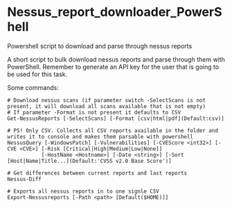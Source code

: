 # Nessus_report_downloader_PowerShell
Powershell script to download and parse through nessus reports

A short script to bulk download nessus reports and parse through them with PowerShell.
Remember to generate an API key for the user that is going to be used for this task.

Some commands:
    
    # Download nessus scans (if parameter switch -SelectScans is not present, it will download all scans available that is not empty)
    # If parameter -Format is not present it defaults to CSV
    Get-NessusReports [-SelectScans] [-Format [csv|html|pdf](Default:csv)]
    
    # PS! Only CSV. Collects all CSV reports available in the folder and writes it to console and makes them parsable with powershell
    NessusQuery [-WindowsPatch] [-Vulnerabilities] [-CVEScore <int32>] [-CVE <CVE>] [-Risk [Critical|High|Medium|Low|None]]
               [-HostName <Hostname>] [-Date <string>] [-Sort [Host|Name|Title...](Default:'CVSS v2.0 Base Score')]
               
    # Get differences between current reports and last reports
    Nessus-Diff
    
    # Exports all nessus reports in to one signle CSV
    Export-Nessusreports [-Path <path> [Default($HOME)]]
